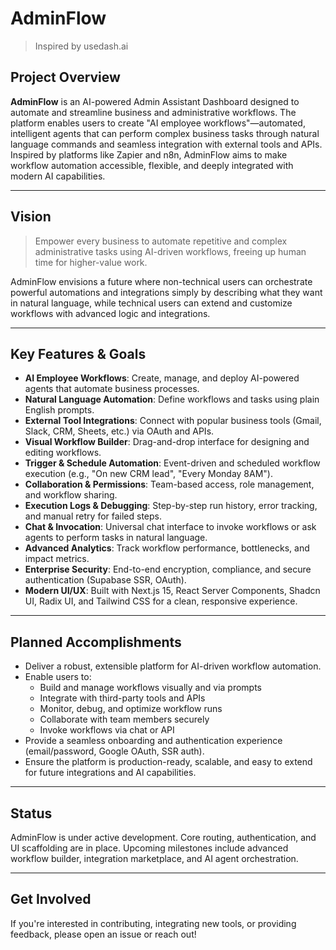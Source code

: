 # AdminFlow
> Inspired by usedash.ai

## Project Overview

**AdminFlow** is an AI-powered Admin Assistant Dashboard designed to automate and streamline business and administrative workflows. The platform enables users to create "AI employee workflows"—automated, intelligent agents that can perform complex business tasks through natural language commands and seamless integration with external tools and APIs. Inspired by platforms like Zapier and n8n, AdminFlow aims to make workflow automation accessible, flexible, and deeply integrated with modern AI capabilities.

---

## Vision

> Empower every business to automate repetitive and complex administrative tasks using AI-driven workflows, freeing up human time for higher-value work.

AdminFlow envisions a future where non-technical users can orchestrate powerful automations and integrations simply by describing what they want in natural language, while technical users can extend and customize workflows with advanced logic and integrations.

---

## Key Features & Goals

- **AI Employee Workflows**: Create, manage, and deploy AI-powered agents that automate business processes.
- **Natural Language Automation**: Define workflows and tasks using plain English prompts.
- **External Tool Integrations**: Connect with popular business tools (Gmail, Slack, CRM, Sheets, etc.) via OAuth and APIs.
- **Visual Workflow Builder**: Drag-and-drop interface for designing and editing workflows.
- **Trigger & Schedule Automation**: Event-driven and scheduled workflow execution (e.g., "On new CRM lead", "Every Monday 8AM").
- **Collaboration & Permissions**: Team-based access, role management, and workflow sharing.
- **Execution Logs & Debugging**: Step-by-step run history, error tracking, and manual retry for failed steps.
- **Chat & Invocation**: Universal chat interface to invoke workflows or ask agents to perform tasks in natural language.
- **Advanced Analytics**: Track workflow performance, bottlenecks, and impact metrics.
- **Enterprise Security**: End-to-end encryption, compliance, and secure authentication (Supabase SSR, OAuth).
- **Modern UI/UX**: Built with Next.js 15, React Server Components, Shadcn UI, Radix UI, and Tailwind CSS for a clean, responsive experience.

---

## Planned Accomplishments

- Deliver a robust, extensible platform for AI-driven workflow automation.
- Enable users to:
  - Build and manage workflows visually and via prompts
  - Integrate with third-party tools and APIs
  - Monitor, debug, and optimize workflow runs
  - Collaborate with team members securely
  - Invoke workflows via chat or API
- Provide a seamless onboarding and authentication experience (email/password, Google OAuth, SSR auth).
- Ensure the platform is production-ready, scalable, and easy to extend for future integrations and AI capabilities.

---

## Status

AdminFlow is under active development. Core routing, authentication, and UI scaffolding are in place. Upcoming milestones include advanced workflow builder, integration marketplace, and AI agent orchestration.

---

## Get Involved

If you're interested in contributing, integrating new tools, or providing feedback, please open an issue or reach out!
